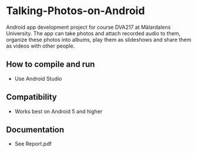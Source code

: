 # Talking-Photos-on-Android
Android app development project for course DVA217 at Mälardalens University. The app can take photos and attach recorded audio to them, organize these photos into albums, play them as slideshows and share them as videos with other people.

## How to compile and run
- Use Android Studio

## Compatibility
- Works best on Android 5 and higher

## Documentation
- See Report.pdf
